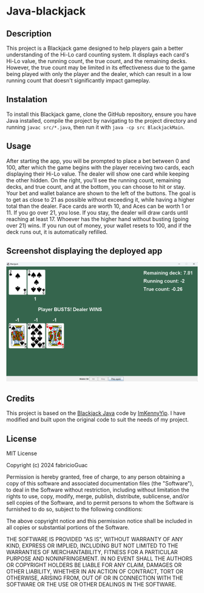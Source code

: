 # Java-blackjack

## Description 

This project is a Blackjack game designed to help players gain a better understanding of the Hi-Lo card counting system. It displays each card's Hi-Lo value, the running count, the true count, and the remaining decks. However, the true count may be limited in its effectiveness due to the game being played with only the player and the dealer, which can result in a low running count that doesn't significantly impact gameplay.

## Instalation

To install this Blackjack game, clone the GitHub repository, ensure you have Java installed, compile the project by navigating to the project directory and running `javac src/*.java`, then run it with `java -cp src BlackjackMain`.

## Usage

After starting the app, you will be prompted to place a bet between 0 and 100, after which the game begins with the player receiving two cards, each displaying their Hi-Lo value. The dealer will show one card while keeping the other hidden. On the right, you'll see the running count, remaining decks, and true count, and at the bottom, you can choose to hit or stay. Your bet and wallet balance are shown to the left of the buttons. The goal is to get as close to 21 as possible without exceeding it, while having a higher total than the dealer. Face cards are worth 10, and Aces can be worth 1 or 11. If you go over 21, you lose. If you stay, the dealer will draw cards until reaching at least 17. Whoever has the higher hand without busting (going over 21) wins. If you run out of money, your wallet resets to 100, and if the deck runs out, it is automatically refilled.

## Screenshot displaying the deployed app

![Screenshot](/blackjack.png)


## Credits

This project is based on the [Blackjack Java](https://github.com/ImKennyYip/blackjack-java) code by [ImKennyYip](https://github.com/ImKennyYip). I have modified and built upon the original code to suit the needs of my project.


## License

MIT License

Copyright (c) 2024 fabricioGuac

Permission is hereby granted, free of charge, to any person obtaining a copy
of this software and associated documentation files (the "Software"), to deal
in the Software without restriction, including without limitation the rights
to use, copy, modify, merge, publish, distribute, sublicense, and/or sell
copies of the Software, and to permit persons to whom the Software is
furnished to do so, subject to the following conditions:

The above copyright notice and this permission notice shall be included in all
copies or substantial portions of the Software.

THE SOFTWARE IS PROVIDED "AS IS", WITHOUT WARRANTY OF ANY KIND, EXPRESS OR
IMPLIED, INCLUDING BUT NOT LIMITED TO THE WARRANTIES OF MERCHANTABILITY,
FITNESS FOR A PARTICULAR PURPOSE AND NONINFRINGEMENT. IN NO EVENT SHALL THE
AUTHORS OR COPYRIGHT HOLDERS BE LIABLE FOR ANY CLAIM, DAMAGES OR OTHER
LIABILITY, WHETHER IN AN ACTION OF CONTRACT, TORT OR OTHERWISE, ARISING FROM,
OUT OF OR IN CONNECTION WITH THE SOFTWARE OR THE USE OR OTHER DEALINGS IN THE
SOFTWARE.
